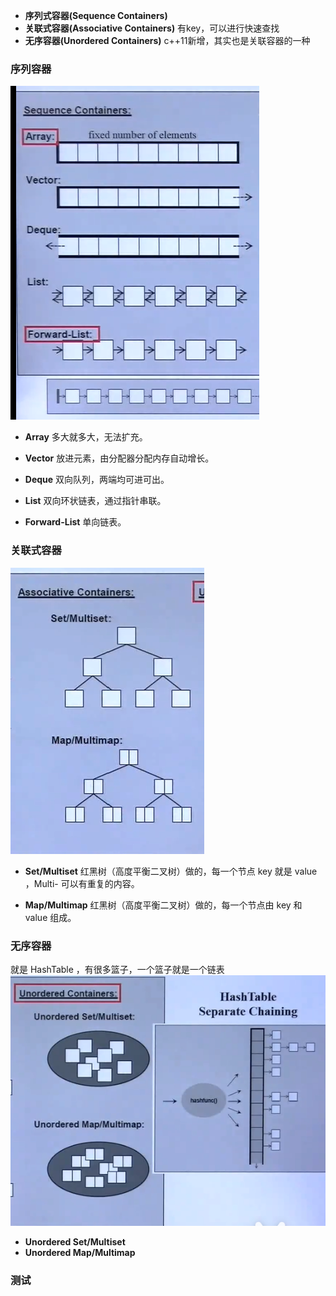 * **序列式容器(Sequence Containers)**
* **关联式容器(Associative Containers)** 有key，可以进行快速查找
* **无序容器(Unordered Containers)** c++11新增，其实也是关联容器的一种

### 序列容器
![avatar](./../picture/c++stl-2.1.png)
- **Array** 
多大就多大，无法扩充。

- **Vector** 
放进元素，由分配器分配内存自动增长。

- **Deque** 
双向队列，两端均可进可出。

- **List** 
双向环状链表，通过指针串联。

- **Forward-List** 
单向链表。

### 关联式容器
![avatar](./../picture/c++stl-2.2.png)
- **Set/Multiset** 
红黑树（高度平衡二叉树）做的，每一个节点 key 就是 value ，Multi- 可以有重复的内容。

- **Map/Multimap** 
红黑树（高度平衡二叉树）做的，每一个节点由 key 和 value 组成。

### 无序容器
就是 HashTable ，有很多篮子，一个篮子就是一个链表
![avatar](./../picture/c++stl-2.3.png)
- **Unordered Set/Multiset** 
- **Unordered Map/Multimap** 

### 测试
